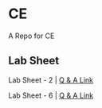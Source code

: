 # CE
A Repo for CE

## Lab Sheet

Lab Sheet - 2 | [Q & A Link](https://github.com/hunterz-killer/GnuSim8085)

Lab Sheet - 6 | [Q & A Link](https://github.com/hunterz-killer/CE/tree/Main/Lab_6)

